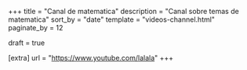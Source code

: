 +++
title = "Canal de matematica"
description = "Canal sobre temas de matematica"
sort_by = "date"
template = "videos-channel.html"
paginate_by = 12

draft = true

[extra]
url = "https://www.youtube.com/lalala"
+++
